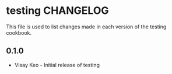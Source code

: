 testing CHANGELOG
=================

This file is used to list changes made in each version of the testing cookbook.

0.1.0
-----
- Visay Keo - Initial release of testing